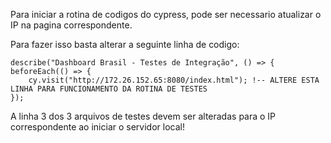 Para iniciar a rotina de codigos do cypress, pode ser necessario atualizar o IP na pagina correspondente.

  Para fazer isso basta alterar a seguinte linha de codigo:

    describe("Dashboard Brasil - Testes de Integração", () => {
    beforeEach(() => {
        cy.visit("http://172.26.152.65:8080/index.html"); !-- ALTERE ESTA LINHA PARA FUNCIONAMENTO DA ROTINA DE TESTES
    });

  A linha 3 dos 3 arquivos de testes devem ser alteradas para o IP correspondente ao iniciar o servidor local!
